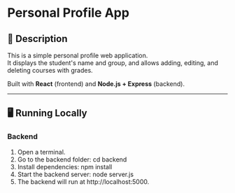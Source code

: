 # Personal Profile App

## 📄 Description
This is a simple personal profile web application.  
It displays the student's name and group, and allows adding, editing, and deleting courses with grades.

Built with **React** (frontend) and **Node.js + Express** (backend).

---

## 🖥️ Running Locally

### Backend
1. Open a terminal.
2. Go to the backend folder: cd backend
3. Install dependencies: npm install
4. Start the backend server: node server.js
5. The backend will run at http://localhost:5000.
